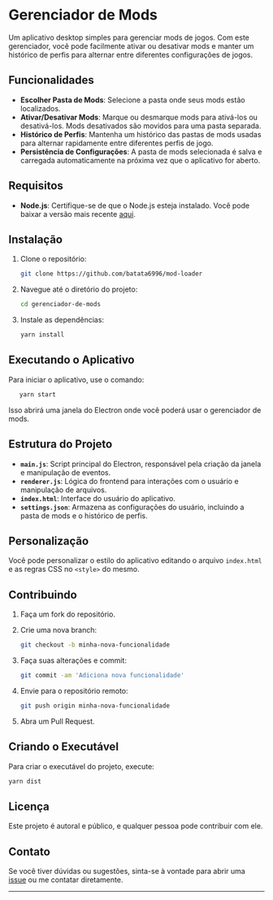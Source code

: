 # Gerenciador de Mods

Um aplicativo desktop simples para gerenciar mods de jogos. Com este gerenciador, você pode facilmente ativar ou desativar mods e manter um histórico de perfis para alternar entre diferentes configurações de jogos.

## Funcionalidades

- **Escolher Pasta de Mods**: Selecione a pasta onde seus mods estão localizados.
- **Ativar/Desativar Mods**: Marque ou desmarque mods para ativá-los ou desativá-los. Mods desativados são movidos para uma pasta separada.
- **Histórico de Perfis**: Mantenha um histórico das pastas de mods usadas para alternar rapidamente entre diferentes perfis de jogo.
- **Persistência de Configurações**: A pasta de mods selecionada é salva e carregada automaticamente na próxima vez que o aplicativo for aberto.

## Requisitos

- **Node.js**: Certifique-se de que o Node.js esteja instalado. Você pode baixar a versão mais recente [aqui](https://nodejs.org/).

## Instalação

1. Clone o repositório:
   ```bash
   git clone https://github.com/batata6996/mod-loader
   ```
2. Navegue até o diretório do projeto:
   ```bash
   cd gerenciador-de-mods
   ```
3. Instale as dependências:
   ```bash
   yarn install
   ```

## Executando o Aplicativo

Para iniciar o aplicativo, use o comando:

```bash
   yarn start
```

Isso abrirá uma janela do Electron onde você poderá usar o gerenciador de mods.

## Estrutura do Projeto

- **`main.js`**: Script principal do Electron, responsável pela criação da janela e manipulação de eventos.
- **`renderer.js`**: Lógica do frontend para interações com o usuário e manipulação de arquivos.
- **`index.html`**: Interface do usuário do aplicativo.
- **`settings.json`**: Armazena as configurações do usuário, incluindo a pasta de mods e o histórico de perfis.

## Personalização

Você pode personalizar o estilo do aplicativo editando o arquivo `index.html` e as regras CSS no `<style>` do mesmo.

## Contribuindo

1. Faça um fork do repositório.
   
2. Crie uma nova branch:
   ```bash
   git checkout -b minha-nova-funcionalidade
   ```
3. Faça suas alterações e commit:
   ```bash
   git commit -am 'Adiciona nova funcionalidade'
   ```
4. Envie para o repositório remoto:
   ```bash
   git push origin minha-nova-funcionalidade
   ```
5. Abra um Pull Request.

## Criando o Executável

Para criar o executável do projeto, execute:
```bash
yarn dist
```

## Licença

Este projeto é autoral e público, e qualquer pessoa pode contribuir com ele.

## Contato

Se você tiver dúvidas ou sugestões, sinta-se à vontade para abrir uma [issue](https://discord.gg/5rXK3uVq) ou me contatar diretamente.

---